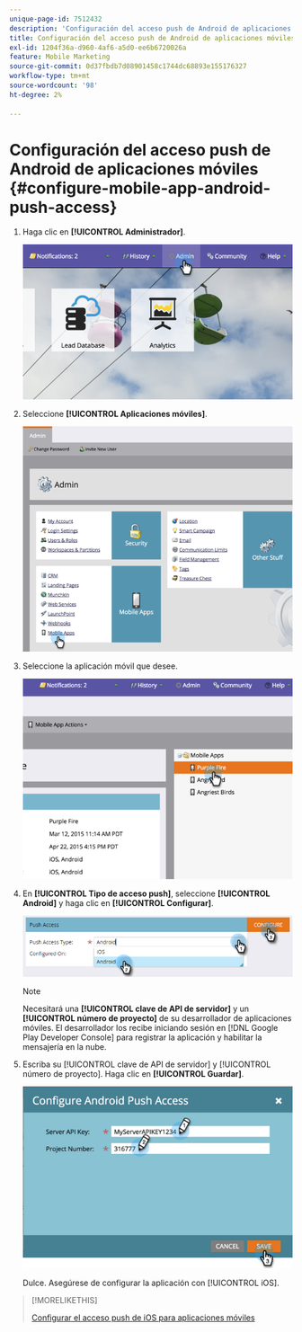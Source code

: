 ```yaml
---
unique-page-id: 7512432
description: 'Configuración del acceso push de Android de aplicaciones móviles: documentos de Marketo, documentación del producto'
title: Configuración del acceso push de Android de aplicaciones móviles
exl-id: 1204f36a-d960-4af6-a5d0-ee6b6720026a
feature: Mobile Marketing
source-git-commit: 0d37fbdb7d08901458c1744dc68893e155176327
workflow-type: tm+mt
source-wordcount: '98'
ht-degree: 2%

---
```


# Configuración del acceso push de Android de aplicaciones móviles {#configure-mobile-app-android-push-access}

1. Haga clic en **[!UICONTROL Administrador]**.

   ![](assets/image2015-4-22-16-3a12-3a32.png)

1. Seleccione **[!UICONTROL Aplicaciones móviles]**.

   ![](assets/image2015-4-22-16-3a14-3a29.png)

1. Seleccione la aplicación móvil que desee.

   ![](assets/image2015-4-22-16-3a33-3a19.png)

1. En **[!UICONTROL Tipo de acceso push]**, seleccione **[!UICONTROL Android]** y haga clic en **[!UICONTROL Configurar]**.

   ![](assets/image2016-6-15-15-3a16-3a22.png)

   >[!NOTE]
   >
   >Necesitará una **[!UICONTROL clave de API de servidor]** y un **[!UICONTROL número de proyecto]** de su desarrollador de aplicaciones móviles. El desarrollador los recibe iniciando sesión en [!DNL Google Play Developer Console] para registrar la aplicación y habilitar la mensajería en la nube.

1. Escriba su [!UICONTROL clave de API de servidor] y [!UICONTROL número de proyecto]. Haga clic en **[!UICONTROL Guardar]**.

   ![](assets/image2015-4-22-18-3a54-3a54.png)

   Dulce. Asegúrese de configurar la aplicación con [!UICONTROL iOS].

>[!MORELIKETHIS]
>
>[Configurar el acceso push de iOS para aplicaciones móviles](/help/marketo/product-docs/mobile-marketing/admin/configure-mobile-app-ios-push-access.md)
